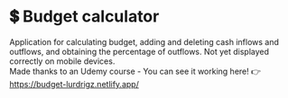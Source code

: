 # 💲 Budget calculator
Application for calculating budget, adding and deleting cash inflows and outflows, and obtaining the percentage of outflows. Not yet displayed correctly on mobile devices.
<br>
Made thanks to an Udemy course - You can see it working here! 👉 https://budget-lurdrigz.netlify.app/
